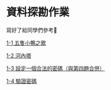 # 資料探勘作業
寫好了給同學們參考👀

[1-1 五隻小鴨之歌](HomeWork1-1.py)

[1-2 河內塔](HomeWork1-2.py)

[1-3 設定一個合法的密碼（與第四題合併）](HomeWork1-3.py)

[1-4 驗證密碼](HomeWork1-4.py)

